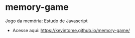 # memory-game
Jogo da memória: Estudo de Javascript

- Acesse aqui: https://kevintome.github.io/memory-game/